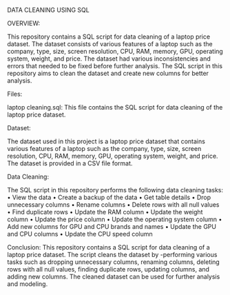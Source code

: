 DATA CLEANING USING SQL

OVERVIEW:

This repository contains a SQL script for data cleaning of a laptop price dataset. The dataset consists of various features of a laptop such as the company, type, size, screen resolution, CPU, RAM, memory, GPU, operating system, weight, and price. The dataset had various inconsistencies and errors that needed to be fixed before further analysis. The SQL script in this repository aims to clean the dataset and create new columns for better analysis.

Files:

laptop cleaning.sql: This file contains the SQL script for data cleaning of the laptop price dataset.

Dataset:

The dataset used in this project is a laptop price dataset that contains various features of a laptop such as the company, type, size, screen resolution, CPU, RAM, memory, GPU, operating system, weight, and price. The dataset is provided in a CSV file format.

Data Cleaning:

The SQL script in this repository performs the following data cleaning tasks:
•	View the data
•	Create a backup of the data
•	Get table details
•	Drop unnecessary columns
•	Rename columns
•	Delete rows with all null values
•	Find duplicate rows
•	Update the RAM column
•	Update the weight column
•	Update the price column
•	Update the operating system column
•	Add new columns for GPU and CPU brands and names
•	Update the GPU and CPU columns
•	Update the CPU speed column


Conclusion:
This repository contains a SQL script for data cleaning of a laptop price dataset. The script cleans the dataset by -performing various tasks such as dropping unnecessary columns, renaming columns, deleting rows with all null values, finding duplicate rows, updating columns, and adding new columns. The cleaned dataset can be used for further analysis and modeling.
